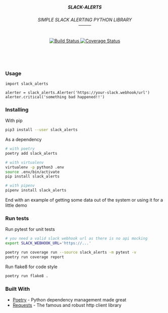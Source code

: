 <h5 align='center'>SLACK-ALERTS</h5>
<h6 align='center'>
  SIMPLE SLACK ALERTING PYTHON LIBRARY<br/>
  ────
</h6>
<div align='center'>
  <a href='https://travis-ci.org/etienne-napoleone/slack-alerts'>
    <img src='https://travis-ci.org/etienne-napoleone/slack-alerts.svg?branch=develop' alt='Build Status' />
  </a>
  <a href='https://coveralls.io/github/etienne-napoleone/slack-alerts?branch=develop'>
    <img src='https://coveralls.io/repos/github/etienne-napoleone/slack-alerts/badge.svg?branch=develop' alt='Coverage Status' />
  </a>
</div>

&nbsp;

&nbsp;

### Usage

```
import slack_alerts

alerter = slack_alerts.Alerter('https://your-slack.webhook/url')
alerter.critical('something bad happened!!')
```

### Installing

With pip

```bash
pip3 install --user slack_alerts
```

As a dependency

```bash
# with poetry
poetry add slack_alerts

# with virtualenv
virtualenv -p python3 .env
source .env/bin/activate
pip install slack_alerts

# with pipenv
pipenv install slack_alerts
```

End with an example of getting some data out of the system or using it for a little demo

### Run tests

Run pytest for unit tests

```bash
# you need a valid slack webhook url as there is no api mocking
export SLACK_WEBHOOK_URL='https://...'

poetry run coverage run --source slack_alerts -m pytest -v
poetry run coverage report
```

Run flake8 for code style

```bash
poetry run flake8 .
```

### Built With

* [Poetry](https://github.com/sdispater/poetry) - Python dependency management made great
* [Requests](https://github.com/requests/requests) - The famous and robust http client library

<!--
### Contributing

Please read [CONTRIBUTING.md](https://gist.github.com/PurpleBooth/b24679402957c63ec426) for details on our code of conduct, and the process for submitting pull requests to us.

### Versioning

We use [SemVer](http://semver.org/) for versioning. For the versions available, see the [tags on this repository](https://github.com/your/project/tags).

### Authors

* **Billie Thompson** - *Initial work* - [PurpleBooth](https://github.com/PurpleBooth)

See also the list of [contributors](https://github.com/your/project/contributors) who participated in this project.

### License

This project is licensed under the MIT License - see the [LICENSE.md](LICENSE.md) file for details

### Acknowledgments

* Hat tip to anyone whose code was used
* Inspiration
* etc
-->
